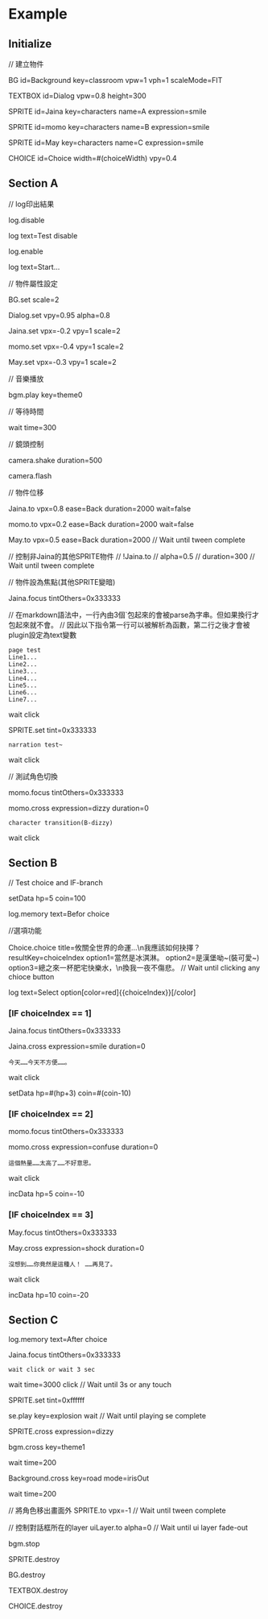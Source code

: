 # Example

## Initialize

// 建立物件

BG
  id=Background
  key=classroom
  vpw=1
  vph=1
  scaleMode=FIT

TEXTBOX
  id=Dialog
  vpw=0.8
  height=300

SPRITE
  id=Jaina
  key=characters
  name=A
  expression=smile

SPRITE
  id=momo
  key=characters
  name=B
  expression=smile

SPRITE
  id=May
  key=characters
  name=C
  expression=smile

CHOICE
  id=Choice
  width=#(choiceWidth)
  vpy=0.4


## Section A

// log印出結果

log.disable

log
  text=Test disable

log.enable

log
  text=Start...

// 物件屬性設定

BG.set
  scale=2

Dialog.set
  vpy=0.95
  alpha=0.8

Jaina.set
  vpx=-0.2
  vpy=1
  scale=2

momo.set
  vpx=-0.4
  vpy=1
  scale=2

May.set
  vpx=-0.3
  vpy=1
  scale=2

// 音樂播放

bgm.play
  key=theme0

// 等待時間

wait
  time=300

// 鏡頭控制

camera.shake
  duration=500

camera.flash

// 物件位移

Jaina.to
  vpx=0.8
  ease=Back
  duration=2000
  wait=false

momo.to
  vpx=0.2
  ease=Back
  duration=2000
  wait=false

May.to
  vpx=0.5
  ease=Back
  duration=2000
// Wait until tween complete

// 控制非Jaina的其他SPRITE物件
// !Jaina.to
//   alpha=0.5
//   duration=300
// Wait until tween complete

// 物件設為焦點(其他SPRITE變暗)

Jaina.focus
  tintOthers=0x333333

// 在markdown語法中，一行內由3個`包起來的會被parse為字串。但如果換行才包起來就不會。
// 因此以下指令第一行可以被解析為函數，第二行之後才會被plugin設定為text變數

```Dialog.typing, displayName=神秘女子, name=A, expression=smile, icon=portraits, speed=50
page test
Line1...
Line2...
Line3...
Line4...
Line5...
Line6...
Line7...
```

wait
  click

SPRITE.set
  tint=0x333333

```Dialog.typing, displayName=ME, icon=ico_user, speed=50
narration test~
```

wait
  click

// 測試角色切換

momo.focus
  tintOthers=0x333333

momo.cross
  expression=dizzy
  duration=0

```Dialog.typing, displayName=momo, name=B, expression=dizzy, icon=portraits, speed=50
character transition(B-dizzy)
```

wait
  click

## Section B

// Test choice and IF-branch

setData
  hp=5
  coin=100

log.memory
  text=Befor choice

//選項功能

Choice.choice
  title=攸關全世界的命運...\n我應該如何抉擇？
  resultKey=choiceIndex
  option1=當然是冰淇淋。
  option2=是漢堡呦~(裝可愛~)
  option3=總之來一杯肥宅快樂水，\n換我一夜不傷悲。
// Wait until clicking any chioce button

log
  text=Select option[color=red]{{choiceIndex}}[/color]

### [IF choiceIndex == 1]

Jaina.focus
  tintOthers=0x333333

Jaina.cross
  expression=smile
  duration=0

```Dialog.typing, displayName=wonder girl, name=A, expression=smile, icon=portraits, speed=50
今天……今天不方便……。
```

wait
  click

setData
  hp=#(hp+3)
  coin=#(coin-10)

### [IF choiceIndex == 2]

momo.focus
  tintOthers=0x333333

momo.cross
  expression=confuse
  duration=0

```Dialog.typing, displayName=queen spider, name=B, expression=confuse, icon=portraits, speed=50
這個熱量……太高了……不好意思。
```

wait
  click

incData
  hp=5
  coin=-10

### [IF choiceIndex == 3]

May.focus
  tintOthers=0x333333

May.cross
  expression=shock
  duration=0

```Dialog.typing, displayName=Janet van Dyne, name=C, expression=shock, icon=portraits, speed=50
沒想到……你竟然是這種人！ ……再見了。
```

wait
  click

incData
  hp=10
  coin=-20

## Section C

log.memory
  text=After choice

Jaina.focus
  tintOthers=0x333333

```Dialog.typing, displayName=wonder girl, name=A, expression=smile, icon=portraits, speed=50
wait click or wait 3 sec
```

wait
  time=3000
  click
// Wait until 3s or any touch

SPRITE.set
  tint=0xffffff

se.play
  key=explosion
  wait
// Wait until playing se complete

SPRITE.cross
  expression=dizzy

bgm.cross
  key=theme1

wait
  time=200

Background.cross
  key=road
  mode=irisOut

wait
  time=200

// 將角色移出畫面外
SPRITE.to
  vpx=-1
// Wait until tween complete

// 控制對話框所在的layer
uiLayer.to
  alpha=0
// Wait until ui layer fade-out

bgm.stop

SPRITE.destroy

BG.destroy

TEXTBOX.destroy

CHOICE.destroy

